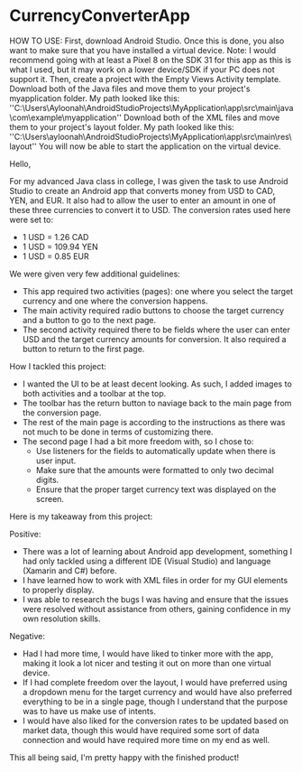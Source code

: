 # CurrencyConverterApp

HOW TO USE: First, download Android Studio.
            Once this is done, you also want to make sure that you have installed a virtual device. 
                Note: I would recommend going with at least a Pixel 8 on the SDK 31 for this app as this is what I used, but it may work on a lower device/SDK if your PC does not support it.
            Then, create a project with the Empty Views Activity template. 
            Download both of the Java files and move them to your project's myapplication folder. My path looked like this: ''C:\Users\Ayloonah\AndroidStudioProjects\MyApplication\app\src\main\java\com\example\myapplication''
            Download both of the XML files and move them to your project's layout folder. My path looked like this: ''C:\Users\ayloonah\AndroidStudioProjects\MyApplication\app\src\main\res\layout''
            You will now be able to start the application on the virtual device.

Hello,

For my advanced Java class in college, I was given the task to use Android Studio to create an Android app that converts money from USD to CAD, YEN, and EUR. It also had to allow the user to enter an amount in one of these three currencies to convert it to USD. The conversion rates used here were set to:
- 1 USD = 1.26 CAD
- 1 USD = 109.94 YEN
- 1 USD = 0.85 EUR

We were given very few additional guidelines: 
- This app required two activities (pages): one where you select the target currency and one where the conversion happens.
- The main activity required radio buttons to choose the target currency and a button to go to the next page.
- The second activity required there to be fields where the user can enter USD and the target currency amounts for conversion. It also required a button to return to the first page.

How I tackled this project:
- I wanted the UI to be at least decent looking. As such, I added images to both activities and a toolbar at the top.
- The toolbar has the return button to naviage back to the main page from the conversion page.
- The rest of the main page is according to the instructions as there was not much to be done in terms of customizing there.
- The second page I had a bit more freedom with, so I chose to:
  - Use listeners for the fields to automatically update when there is user input.
  - Make sure that the amounts were formatted to only two decimal digits.
  - Ensure that the proper target currency text was displayed on the screen.

Here is my takeaway from this project:

Positive:

- There was a lot of learning about Android app development, something I had only tackled using a different IDE (Visual Studio) and language (Xamarin and C#) before.
- I have learned how to work with XML files in order for my GUI elements to properly display.
- I was able to research the bugs I was having and ensure that the issues were resolved without assistance from others, gaining confidence in my own resolution skills.

Negative:

- Had I had more time, I would have liked to tinker more with the app, making it look a lot nicer and testing it out on more than one virtual device.
- If I had complete freedom over the layout, I would have preferred using a dropdown menu for the target currency and would have also preferred everything to be in a single page, though I understand that the purpose was to have us make use of intents.
- I would have also liked for the conversion rates to be updated based on market data, though this would have required some sort of data connection and would have required more time on my end as well. 

This all being said, I'm pretty happy with the finished product!
